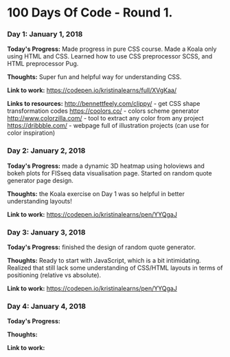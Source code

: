 # 100 Days Of Code - Round 1.

### Day 1: January 1, 2018

**Today's Progress:** Made progress in pure CSS course. Made a Koala only using HTML and CSS. Learned how to use CSS preprocessor SCSS, and HTML preprocessor Pug.

**Thoughts:** Super fun and helpful way for understanding CSS.

**Link to work:** https://codepen.io/kristinalearns/full/XVgKaa/

**Links to resources:**
http://bennettfeely.com/clippy/ - get CSS shape transformation codes
https://coolors.co/ - colors scheme generator
http://www.colorzilla.com/ - tool to extract any color from any project
https://dribbble.com/ - webpage full of illustration projects (can use for color inspiration)



### Day 2: January 2, 2018

**Today's Progress:** made a dynamic 3D heatmap using holoviews and bokeh plots for FISseq data visualisation page. Started on random quote generator page design.

**Thoughts:** the Koala exercise on Day 1 was so helpful in better understanding layouts!

**Link to work:** https://codepen.io/kristinalearns/pen/YYQgaJ



### Day 3: January 3, 2018

**Today's Progress:** finished the design of random quote generator. 

**Thoughts:** Ready to start with JavaScript, which is a bit intimidating. Realized that still lack some understanding of CSS/HTML layouts in terms of positioning (relative vs absolute).

**Link to work:** https://codepen.io/kristinalearns/pen/YYQgaJ



### Day 4: January 4, 2018

**Today's Progress:** 

**Thoughts:** 

**Link to work:**

